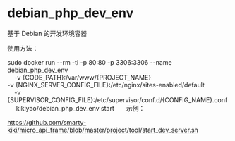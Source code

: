 # debian_php_dev_env
基于 Debian 的开发环境容器

使用方法：

sudo docker run --rm -ti -p 80:80 -p 3306:3306 --name debian_php_dev_env \
      -v {CODE_PATH}:/var/www/{PROJECT_NAME} \
      -v {NGINX_SERVER_CONFIG_FILE}:/etc/nginx/sites-enabled/default \
      -v {SUPERVISOR_CONFIG_FILE}:/etc/supervisor/conf.d/{CONFIG_NAME}.conf \
      kikiyao/debian_php_dev_env start
      
示例：

https://github.com/smarty-kiki/micro_api_frame/blob/master/project/tool/start_dev_server.sh
